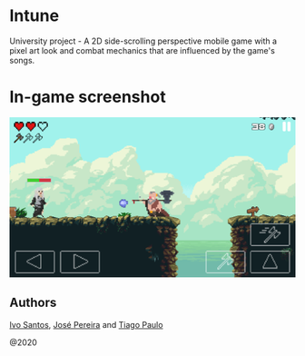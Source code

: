 # Intune

University project - A 2D side-scrolling perspective mobile game with a pixel art look and combat mechanics that are influenced by the game's songs.

# In-game screenshot
![](screenshot.png)

## Authors
[Ivo Santos](https://github.com/Mikeloka), [José Pereira](https://github.com/jomifepe) and [Tiago Paulo](https://github.com/2161352)

@2020
